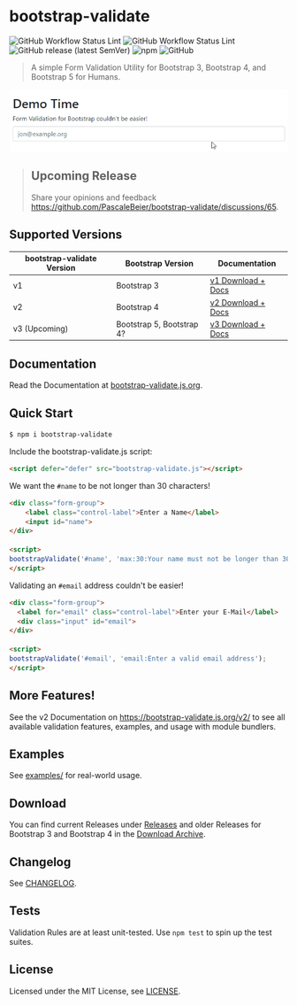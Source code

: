 # bootstrap-validate
![GitHub Workflow Status Lint](https://img.shields.io/github/workflow/status/PascaleBeier/bootstrap-validate/Lint?label=ESLint)
![GitHub Workflow Status Lint](https://img.shields.io/github/workflow/status/PascaleBeier/bootstrap-validate/Unit%20Tests?label=Jest)
![GitHub release (latest SemVer)](https://img.shields.io/github/v/release/PascaleBeier/bootstrap-validate?label=Latest)
![npm](https://img.shields.io/npm/dt/bootstrap-validate)
![GitHub](https://img.shields.io/github/license/PascaleBeier/bootstrap-validate)

> A simple Form Validation Utility for Bootstrap 3, Bootstrap 4, and Bootstrap 5 for Humans.

[![Demo](.github/images/demo.gif)](#)

> ## Upcoming Release
>
> Share your opinions and feedback <https://github.com/PascaleBeier/bootstrap-validate/discussions/65>.


## Supported Versions

| bootstrap-validate Version | Bootstrap Version | Documentation                |
-----------------------------|-------------------|-------------------------------
| v1 | Bootstrap 3 | [v1 Download + Docs](https://bootstrap-validate.js.org/v1) |
| v2 | Bootstrap 4 | [v2 Download + Docs](https://bootstrap-validate.js.org/v2) |
| v3 (Upcoming) | Bootstrap 5, Bootstrap 4? | [v3 Download + Docs](https://bootstrap-validate.js.org)    |

## Documentation

Read the Documentation at [bootstrap-validate.js.org](<https://bootstrap-validate.js.org>).

## Quick Start

```bash
$ npm i bootstrap-validate
```

Include the bootstrap-validate.js script:

```html
<script defer="defer" src="bootstrap-validate.js"></script>
```

We want the `#name` to be not longer than 30 characters!

```html
<div class="form-group">
    <label class="control-label">Enter a Name</label>
    <input id="name">
</div>

<script>
bootstrapValidate('#name', 'max:30:Your name must not be longer than 30 characters');
</script>
```

Validating an `#email` address couldn't be easier!

```html
<div class="form-group">
  <label for="email" class="control-label">Enter your E-Mail</label>
  <div class="input" id="email">
</div>

<script>
bootstrapValidate('#email', 'email:Enter a valid email address');
</script>
```

## More Features!

See the v2 Documentation on <https://bootstrap-validate.js.org/v2/> to
see all available validation features, examples, and usage with module bundlers.

## Examples

See [examples/](Examples) for real-world usage.

## Download

You can find current Releases under [Releases](<https://github.com/PascaleBeier/bootstrap-validate/releases>) and
older Releases for Bootstrap 3 and Bootstrap 4 in the [Download Archive](https://bootstrap-validate.js.org/v2/download.html).

## Changelog

See [CHANGELOG](CHANGELOG.md).

## Tests

Validation Rules are at least unit-tested. Use `npm test` to spin up the test suites.
## License

Licensed under the MIT License, see [LICENSE](LICENSE.md).
